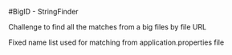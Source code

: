 #BigID - StringFinder

Challenge to find all the matches from a big files by file URL

Fixed name list used for matching from application.properties file